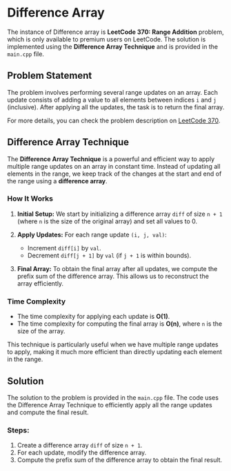 # Difference Array

The instance of Difference array is **LeetCode 370: Range Addition** problem, which is only available to premium users on LeetCode. The solution is implemented using the **Difference Array Technique** and is provided in the `main.cpp` file.

## Problem Statement
The problem involves performing several range updates on an array. Each update consists of adding a value to all elements between indices `i` and `j` (inclusive). After applying all the updates, the task is to return the final array.

For more details, you can check the problem description on [LeetCode 370](https://leetcode.ca/all/370.html).

## Difference Array Technique

The **Difference Array Technique** is a powerful and efficient way to apply multiple range updates on an array in constant time. Instead of updating all elements in the range, we keep track of the changes at the start and end of the range using a **difference array**.

### How It Works

1. **Initial Setup:** 
   We start by initializing a difference array `diff` of size `n + 1` (where `n` is the size of the original array) and set all values to 0.

2. **Apply Updates:**
   For each range update `(i, j, val)`:
   - Increment `diff[i]` by `val`.
   - Decrement `diff[j + 1]` by `val` (if `j + 1` is within bounds).

3. **Final Array:**
   To obtain the final array after all updates, we compute the prefix sum of the difference array. This allows us to reconstruct the array efficiently.

### Time Complexity
- The time complexity for applying each update is **O(1)**.
- The time complexity for computing the final array is **O(n)**, where `n` is the size of the array.

This technique is particularly useful when we have multiple range updates to apply, making it much more efficient than directly updating each element in the range.

## Solution

The solution to the problem is provided in the `main.cpp` file. The code uses the Difference Array Technique to efficiently apply all the range updates and compute the final result.

### Steps:
1. Create a difference array `diff` of size `n + 1`.
2. For each update, modify the difference array.
3. Compute the prefix sum of the difference array to obtain the final result.
